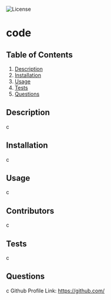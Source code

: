 
  
 ![License](https://img.shields.io/badge/License-c-blue.svg)

  # code

  ## Table of Contents 
  1. [Description](#description)
  2. [Installation](#installation)
  3. [Usage](#usage)
  4. [Tests](#tests)
  5. [Questions](#questions)

  ## Description 

  c

  ## Installation 

  c

  ## Usage

  c

  ## Contributors 
  c

  ## Tests

  c

  ## Questions 

  c
  Github Profile Link: https://github.com/
  